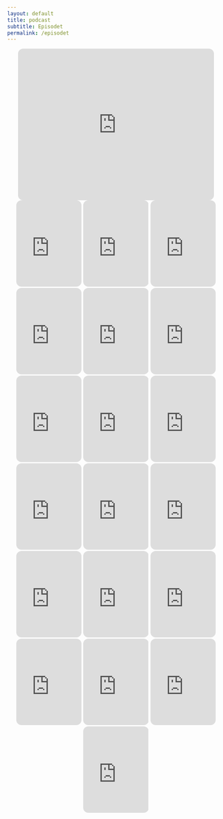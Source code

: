 ```yaml
---
layout: default
title: podcast
subtitle: Episodet
permalink: /episodet
---
```

<center>

 <iframe style="border-radius:12px" src="https://open.spotify.com/embed/show/7CvAbWRzB0cOScML9Jji2N/video?utm_source=generator" width="90%" height="351" frameBorder="0" allowfullscreen="" allow="autoplay; clipboard-write; encrypted-media; fullscreen; picture-in-picture" loading="lazy"></iframe>


<iframe style="border-radius:12px" src="https://open.spotify.com/embed/episode/35jCHBXtNMlT9j4lxldNMk/video?utm_source=generator" width="30%" height="200"  frameBorder="0" allowfullscreen="" allow="autoplay; clipboard-write; encrypted-media; fullscreen; picture-in-picture" loading="lazy"></iframe>

<iframe style="border-radius:12px" src="https://open.spotify.com/embed/episode/7rFSUlACDpeZyUbasFeGbZ/video?utm_source=generator" width="30%" height="200"  frameBorder="0" allowfullscreen="" allow="autoplay; clipboard-write; encrypted-media; fullscreen; picture-in-picture" loading="lazy"></iframe>

<iframe style="border-radius:12px" src="https://open.spotify.com/embed/episode/0fLEMr6PDA83maIkZezqot/video?utm_source=generator&theme=0" width="30%" height="200" frameBorder="0" allowfullscreen="" allow="autoplay; clipboard-write; encrypted-media; fullscreen; picture-in-picture" loading="lazy"></iframe>

<iframe style="border-radius:12px" src="https://open.spotify.com/embed/episode/6p5UN1CDsI3sABp6zFQZwI/video?utm_source=generator" width="30%" height="200"  frameBorder="0" allowfullscreen="" allow="autoplay; clipboard-write; encrypted-media; fullscreen; picture-in-picture" loading="lazy"></iframe>

 <iframe style="border-radius:12px" src="https://open.spotify.com/embed/episode/5T2h0Mz7rkMCCG5tHM1StK/video?utm_source=generator&theme=0" width="30%" height="200" frameBorder="0" allowfullscreen="" allow="autoplay; clipboard-write; encrypted-media; fullscreen; picture-in-picture" loading="lazy"></iframe>
 
 <iframe style="border-radius:12px" src="https://open.spotify.com/embed/episode/5VdNFXwIC7sL7hGNz4TFPn/video?utm_source=generator" width="30%" height="200" frameBorder="0" allowfullscreen="" allow="autoplay; clipboard-write; encrypted-media; fullscreen; picture-in-picture" loading="lazy"></iframe>

<iframe style="border-radius:12px" src="https://open.spotify.com/embed/episode/4fYy3g4WidbnEYJpLd7tDw/video?utm_source=generator" width="30%" height="200" frameBorder="0" allowfullscreen="" allow="autoplay; clipboard-write; encrypted-media; fullscreen; picture-in-picture" loading="lazy"></iframe>

<iframe style="border-radius:12px" src="https://open.spotify.com/embed/episode/2ZpgFlMI9YERgvLI7ZQmSw/video?utm_source=generator" width="30%" height="200" frameBorder="0" allowfullscreen="" allow="autoplay; clipboard-write; encrypted-media; fullscreen; picture-in-picture" loading="lazy"></iframe>

<iframe style="border-radius:12px" src="https://open.spotify.com/embed/episode/3zAaJANgFAoJHrMoM7Njfy/video?utm_source=generator" width="30%" height="200" frameBorder="0" allowfullscreen="" allow="autoplay; clipboard-write; encrypted-media; fullscreen; picture-in-picture" loading="lazy"></iframe>

<iframe style="border-radius:12px" src="https://open.spotify.com/embed/episode/79gtNhLGjyITgIJU4UcN43/video?utm_source=generator&theme=0" width="30%" height="200" frameBorder="0" allowfullscreen="" allow="autoplay; clipboard-write; encrypted-media; fullscreen; picture-in-picture" loading="lazy"></iframe>

<iframe style="border-radius:12px" src="https://open.spotify.com/embed/episode/2bNQW9tDXjht2Gatmq0vdW/video?utm_source=generator&theme=0" width="30%" height="200" frameBorder="0" allowfullscreen="" allow="autoplay; clipboard-write; encrypted-media; fullscreen; picture-in-picture" loading="lazy"></iframe>

<iframe style="border-radius:12px" src="https://open.spotify.com/embed/episode/6L7gJbT5d84hmi8PrFDOWb/video?utm_source=generator" width="30%" height="200" frameBorder="0" allowfullscreen="" allow="autoplay; clipboard-write; encrypted-media; fullscreen; picture-in-picture" loading="lazy"></iframe>

<iframe style="border-radius:12px" src="https://open.spotify.com/embed/episode/0ktu7nwGgRy6YIN5zl3lFo/video?utm_source=generator&theme=0" width="30%" height="200" frameBorder="0" allowfullscreen="" allow="autoplay; clipboard-write; encrypted-media; fullscreen; picture-in-picture" loading="lazy"></iframe>

<iframe style="border-radius:12px" src="https://open.spotify.com/embed/episode/4BNg3QbZF4BGg8yoSLLnJ8/video?utm_source=generator&theme=0" width="30%" height="200" frameBorder="0" allowfullscreen="" allow="autoplay; clipboard-write; encrypted-media; fullscreen; picture-in-picture" loading="lazy"></iframe>

<iframe style="border-radius:12px" src="https://open.spotify.com/embed/episode/2WWIQSZnK8xJNUL8dZl8Yt/video?utm_source=generator" width="30%" height="200" frameBorder="0" allowfullscreen="" allow="autoplay; clipboard-write; encrypted-media; fullscreen; picture-in-picture" loading="lazy"></iframe>

<iframe style="border-radius:12px" src="https://open.spotify.com/embed/episode/1iev0DFKvj8F7Q85ZlNB8N/video?utm_source=generator&theme=0" width="30%" height="200"  frameBorder="0" allowfullscreen="" allow="autoplay; clipboard-write; encrypted-media; fullscreen; picture-in-picture" loading="lazy"></iframe>

<iframe style="border-radius:12px" src="https://open.spotify.com/embed/episode/7os9nRYL3aAbU5kaNiQLzX/video?utm_source=generator&theme=0" width="30%" height="200" frameBorder="0" allowfullscreen="" allow="autoplay; clipboard-write; encrypted-media; fullscreen; picture-in-picture" loading="lazy"></iframe>

<iframe style="border-radius:12px" src="https://open.spotify.com/embed/episode/4Ii7rXb2EQIPNAKbAgRhe2/video?utm_source=generator&theme=0" width="30%" height="200" frameBorder="0" allowfullscreen="" allow="autoplay; clipboard-write; encrypted-media; fullscreen; picture-in-picture" loading="lazy"></iframe>

<iframe style="border-radius:12px" src="https://open.spotify.com/embed/episode/2TRAHaIP53IpdsGKGRnW3U/video?utm_source=generator" width="30%" height="200" frameBorder="0" allowfullscreen="" allow="autoplay; clipboard-write; encrypted-media; fullscreen; picture-in-picture" loading="lazy"></iframe>




</center>
